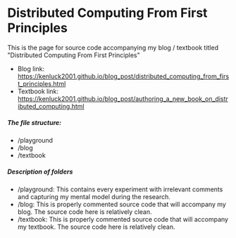 # Distributed Computing From First Principles
This is the page for source code accompanying my blog / textbook titled "Distributed Computing From First Principles"

+ Blog link: https://kenluck2001.github.io/blog_post/distributed_computing_from_first_principles.html
+ Textbook link: https://kenluck2001.github.io/blog_post/authoring_a_new_book_on_distributed_computing.html

##### The file structure:
+ /playground
+ /blog
+ /textbook

##### Description of folders
+ /playground: This contains every experiment with irrelevant comments and capturing my mental model during the research.
+ /blog: This is properly commented source code that will accompany my blog. The source code here is relatively clean.
+ /textbook: This is properly commented source code that will accompany my textbook. The source code here is relatively clean.
